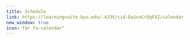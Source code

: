 ```yaml
---
title: Schedule
link: https://learningsuite.byu.edu/.4J3V/cid-Ew1cnCrDqFXZ/calendar
new_window: true
icon: far fa-calendar"
---
```

